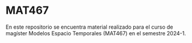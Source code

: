 # MAT467
En este repositorio se encuentra material realizado para el curso de magíster Modelos Espacio Temporales (MAT467) en el semestre 2024-1.
